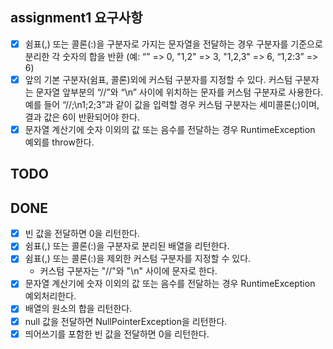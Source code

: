 ## assignment1 요구사항

- [x] 쉼표(,) 또는 콜론(:)을 구분자로 가지는 문자열을 전달하는 경우 구분자를 기준으로 분리한 각 숫자의 합을 반환 (예: “” => 0, "1,2" => 3, "1,2,3" => 6, “1,2:3” => 6)
- [x] 앞의 기본 구분자(쉼표, 콜론)외에 커스텀 구분자를 지정할 수 있다. 커스텀 구분자는 문자열 앞부분의 “//”와 “\n” 사이에 위치하는 문자를 커스텀 구분자로 사용한다. 예를 들어 “//;\n1;2;3”과 같이 값을 입력할 경우 커스텀 구분자는 세미콜론(;)이며, 결과 값은 6이 반환되어야 한다.
- [x] 문자열 계산기에 숫자 이외의 값 또는 음수를 전달하는 경우 RuntimeException 예외를 throw한다.

## TODO

## DONE

- [x] 빈 값을 전달하면 0을 리턴한다.
- [x] 쉼표(,) 또는 콜론(:)을 구분자로 분리된 배열을 리턴한다.
- [x] 쉼표(,) 또는 콜론(:)을 제외한 커스텀 구분자를 지정할 수 있다.
  - 커스텀 구분자는 "//"와 "\n" 사이에 문자로 한다.
- [x] 문자열 계산기에 숫자 이외의 값 또는 음수를 전달하는 경우 RuntimeException 예외처리한다.
- [x] 배열의 원소의 합을 리턴한다.
- [x] null 값을 전달하면 NullPointerException을 리턴한다.
- [x] 띄어쓰기를 포함한 빈 값을 전달하면 0을 리턴한다.
